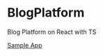 # BlogPlatform
Blog Platform on React with TS

[Sample App](https://blog-platform-dusky-one.vercel.app/)
